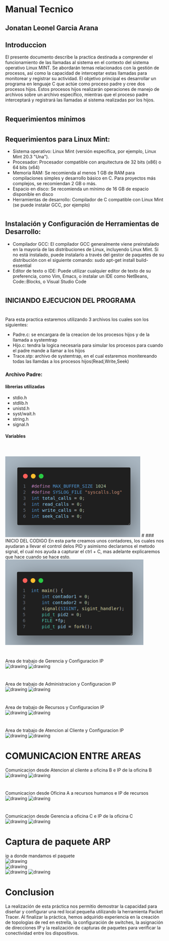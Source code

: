 # Manual Tecnico
## Jonatan Leonel Garcia Arana
## Introduccion 
El presente documento describe la practica destinada a comprender el funcionamiento de las
llamadas al sistema en el contexto del sistema operativo Linux MINT. Se abordarán temas
relacionados con la gestión de procesos, así como la capacidad de interceptar estas llamadas
para monitorear y registrar su actividad.
El objetivo principal es desarrollar un programa en lenguaje C que actúe como proceso padre y
cree dos procesos hijos. Estos procesos hijos realizarán operaciones de manejo de archivos
sobre un archivo específico, mientras que el proceso padre interceptará y registrará las llamadas
al sistema realizadas por los hijos.
#
## Requerimientos minimos
#
## Requerimientos para Linux Mint:
- Sistema operativo: Linux Mint (versión específica, por ejemplo, Linux Mint 20.3 "Una").
- Procesador: Procesador compatible con arquitectura de 32 bits (x86) o 64 bits (x64)
- Memoria RAM: Se recomienda al menos 1 GB de RAM para compilaciones simples y
desarrollo básico en C. Para proyectos más complejos, se recomiendan 2 GB o más.
- Espacio en disco: Se recomienda un mínimo de 16 GB de espacio disponible en disco
- Herramientas de desarrollo: Compilador de C compatible con Linux Mint (se puede
instalar GCC, por ejemplo)
# 
## Instalación y Configuración de Herramientas de Desarrollo:
- Compilador GCC: El compilador GCC generalmente viene preinstalado en la mayoría de
las distribuciones de Linux, incluyendo Linux Mint. Si no está instalado, puede instalarlo
a través del gestor de paquetes de su distribución con el siguiente comando:
sudo apt-get install build-essential
- Editor de texto o IDE: Puede utilizar cualquier editor de texto de su preferencia, como
Vim, Emacs, o instalar un IDE como NetBeans, Code::Blocks, o Visual Studio Code
#
## INICIANDO EJECUCION DEL PROGRAMA
#
Para esta practica estaremos utilizando 3 archivos los cuales son los siguientes:
- Padre.c: se encargara de la creacion de los procesos hijos y de la llamada a systemtrap
- Hijo.c: tendra la logica necesaria para simular los procesos para cuando el padre mande a llamar a los hijos
- Trace.stp: archivo de systemtrap, en el cual estaremos monitereando todas las llamdas a los procesos hijos(Read,Write,Seek)
### Archivo Padre:
#### librerias utilizadas 
- stdio.h
- stdlib.h
- unistd.h
- syst/wait.h
- string.h
- signal.h
#### Variables
#
<br>
<img src="./Imagenes/variables.png" alt="drawing"/>
#
### INICIO DEL CODIGO
En esta parte creamos unos contadores, los cuales nos ayudaran a llevar el control delos PID y asimismo declaramos el metodo signal, el cual nos ayuda a capturar el ctrl + C, mas adelante explicaremos que hace cuando se hace esto.
<br>
<img src="./Imagenes/Inicio_padre.png" alt="drawing"/>

#
Area de trabajo de Gerencia y Configuracion IP
<br>
<img src="./Imagenes/Conf_gerencia.png" alt="drawing" />
<img src="./Imagenes/Gerencia.png" alt="drawing"/>

#
Area de trabajo de Administracion y Configuracion IP
<br>
<img src="./Imagenes/Conf_administracion.png" alt="drawing" />
<img src="./Imagenes/Administracion.png" alt="drawing" />

#
Area de trabajo de Recursos y Configuracion IP
<br>
<img src="./Imagenes/Conf_recursos.png" alt="drawing">
<img src="./Imagenes/Recursos.png" alt="drawing" />
#
Area de trabajo de Atencion al Cliente y Configuracion IP
<br>
<img src="./Imagenes/Conf_atencionalcliente.png" alt="drawing" />
<img src="./Imagenes/Atencionalcliente.png" alt="drawing" />
#
# COMUNICACION ENTRE AREAS
Comunicacion desde Atencion al cliente a oficina B e IP de la oficina B
<br>
<img src="./Imagenes/Atencion_OficinaB.png" alt="drawing" />
<img src="./Imagenes/ping_oficinaB.png" alt="drawing" />
#
Comunicacion desde Oficina A a recursos humanos e IP de recursos
<br>
<img src="./Imagenes/OficinaA_recursos.png" alt="drawing" />
<img src="./Imagenes/ping_recursos.png" alt="drawing" />
#
Comunicacion desde Gerencia a oficina C e IP de la oficina C
<br>
<img src="./Imagenes/Gerencia_OficinaC.png" alt="drawing" />
<img src="./Imagenes/ping_oficinaC.png" alt="drawing" />

# Captura de paquete ARP
ip a donde mandamos el paquete
<br>
<img src="./Imagenes/ip_paquete.png" alt="drawing" />
<br>
<img src="./Imagenes/ping_a_paquete.png" alt="drawing" />
<br>
<img src="./Imagenes/PING_ARP.png" alt="drawing" />
<img src="./Imagenes/paquete_enviado.png" alt="drawing" />


#

# Conclusion
La realización de esta práctica nos permitio demostrar la capacidad para diseñar y configurar una red local pequeña utilizando la herramienta Packet Tracer. Al finalizar la práctica, hemos adquirido experiencia en la creación de topologías de red en estrella, la configuración de switches, la asignación de direcciones IP y la realización de capturas de paquetes para verificar la conectividad entre los dispositivos.


